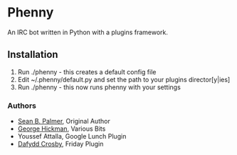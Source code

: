 # Phenny
An IRC bot written in Python with a plugins framework.

## Installation
1. Run ./phenny - this creates a default config file
2. Edit ~/.phenny/default.py and set the path to your plugins director[y|ies]
3. Run ./phenny - this now runs phenny with your settings

### Authors
* [Sean B. Palmer](http://inamidst.com/sbp), Original Author
* [George Hickman](http://ghickman.co.uk), Various Bits
* Youssef Attalla, Google Lunch Plugin
* [Dafydd Crosby](http://github.com/dafyddcrosby), Friday Plugin

